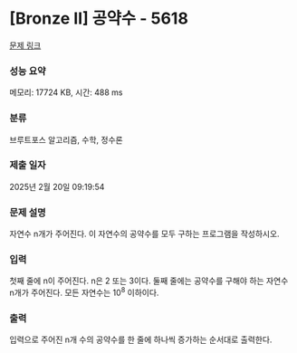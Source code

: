 # [Bronze II] 공약수 - 5618 

[문제 링크](https://www.acmicpc.net/problem/5618) 

### 성능 요약

메모리: 17724 KB, 시간: 488 ms

### 분류

브루트포스 알고리즘, 수학, 정수론

### 제출 일자

2025년 2월 20일 09:19:54

### 문제 설명

<p>자연수 n개가 주어진다. 이 자연수의 공약수를 모두 구하는 프로그램을 작성하시오.</p>

### 입력 

 <p>첫째 줄에 n이 주어진다. n은 2 또는 3이다. 둘째 줄에는 공약수를 구해야 하는 자연수 n개가 주어진다. 모든 자연수는 10<sup>8</sup> 이하이다.</p>

### 출력 

 <p>입력으로 주어진 n개 수의 공약수를 한 줄에 하나씩 증가하는 순서대로 출력한다.</p>


